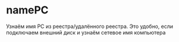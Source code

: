 # namePC
Узнаём имя PC из реестра/удалённого реестра. Это удобно, если подключаем внешний диск и узнаём сетевое имя компьютера
